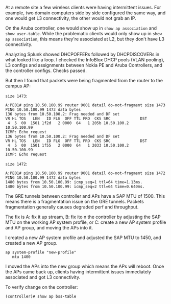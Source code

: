 At a remote site a few wireless clients were having intermittent issues. For example, two domain computers side by side configured the same way, and one would get L3 connectivity, the other would not grab an IP.

On the Aruba controller, one would show up in `show ap association` and `show user-table`. While the problematic clients would only show up in `show ap association`, this means they're associated at L2, but they don't have L3 connectivity.

Analyzing Splunk showed DHCPOFFERs followed by DHCPDISCOVERs in what looked like a loop. I checked the InfoBlox DHCP pools (VLAN pooling), L3 configs and assignments between Nokia PE and Aruba Controllers, and the controller configs. Checks passed.

But then I found that packets were being fragmented from the router to the campus AP:

`size 1473`:

```
A:PE01# ping 10.50.100.99 router 9001 detail do-not-fragment size 1473 
PING 10.50.100.99 1473 data bytes
136 bytes from 10.50.100.2: Frag needed and DF set
VR HL TOS   LEN   ID FLG  OFF TTL PRO  CKS SRC             DST
 4  5  00  1501 1f2d   2 0000  64   1 205b 10.50.100.2     10.50.100.99
ICMP: Echo request
136 bytes from 10.50.100.2: Frag needed and DF set
VR HL TOS   LEN   ID FLG  OFF TTL PRO  CKS SRC             DST
 4  5  00  1501 1f55   2 0000  64   1 2033 10.50.100.2     10.50.100.99  
ICMP: Echo request
```

`size 1472`:

```
A:PE01# ping 10.50.100.99 router 9001 detail do-not-fragment size 1472 
PING 10.50.100.99 1472 data bytes
1480 bytes from 10.50.100.99: icmp_seq=1 ttl=64 time=1.13ms.
1480 bytes from 10.50.100.99: icmp_seq=2 ttl=64 time=0.640ms.
```

The GRE tunnels between controller and APs have a SAP MTU of 1500. This means there is a fragmentation issue on the GRE tunnels. Packets fragmentation generally causes degraded perf and throughput.

The fix is A: fix it up stream, B: fix ito n the controller by adjusting the SAP MTU on the working AP system profile, or C: create a new AP system profile and AP group, and moving the APs into it.

I created a new AP system profile and adjusted the SAP MTU to 1450, and created a new AP group. 

```
ap system-profile "new-profile"
   mtu 1400
```

I moved the APs into the new group which means the APs will reboot. Once the APs came back up, clients having intermittent issues immediately associated and got L3 connectivity.

To verify change on the controller:

```
(controller)# show ap bss-table
```
